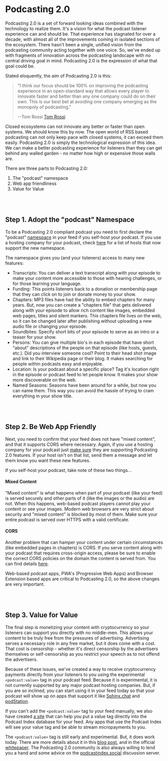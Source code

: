 # Podcasting 2.0


Podcasting 2.0 is a set of forward looking ideas combined with the technology to realize them.  It's a vision for what the podcast listener experience can and should
be.  That experience has stagnated for over a decade, with almost all of the improvements coming in isolated sections of the ecosystem.  There hasn't been a single,
unified vision from the podcasting community acting together with one voice.  So, we've ended up with fragments of innovation across the podcasting landscape with no
central driving goal in mind.  Podcasting 2.0 is the expression of what that goal could be.

Stated eloquently, the aim of Podcasting 2.0 is this:

  > "I think our focus should be 100% on improving the podcasting experience in an open-standard way that allows every player to innovate faster
  > and better than any one company could do on their own. This is our best bet at avoiding one company emerging as the monopoly of podcasting."
  >
  > --Tom Rossi [Tom Rossi](https://podcastindex.social/@tomrossi7/105839063781381384)


Closed ecosystems can not innovate any better or faster than open systems.  We should know this by now.  The open world of RSS based podcasting can not only
keep pace with closed systems, it can exceed them easily.  Podcasting 2.0 is simply the technological expression of this idea.  We can make a better podcasting
experience for listeners than they can get behind any walled garden - no matter how high or expensive those walls are.

There are three parts to Podcasting 2.0:

1. The "podcast" namespace
2. Web app friendliness
3. Value for Value

<br><br>

## Step 1. Adopt the "podcast" Namespace

To be a Podcasting 2.0 compliant podcast you need to first declare the "podcast"
[namespace](https://github.com/Podcastindex-org/podcast-namespace/blob/main/docs/1.0.md) in your feed if you self-host your podcast.  If you
use a hosting company for your podcast, check [here](https://podcastindex.org/apps) for a list of hosts that now support the new namespace.

The namespace gives you (and your listeners) access to many new features:

 - Transcripts: You can deliver a text transcript along with your episode to make your content more accessible to those with hearing challenges, or for those
                learning your language.
 - Funding: This points listeners back to a donation or membership page that they can click on to join or donate money to your show.
 - Chapters: MP3 files have had the ability to embed chapters for many years.  But, now you can create a "chapters file" that gets delivered along with your
             episode to allow rich content like images, embedded web pages, titles and silent markers.  This chapters file lives on the web, so it can be
             changed later after publishing without uploading a new audio file or changing your episode.
 - Soundbites: Specify short bits of your episode to serve as an intro or a teaser for your show.
 - Persons: You can give multiple bio's in each episode that have short "about" descriptions of the people on that episode (like hosts, guests, etc.).  Did you
            interview someone cool?  Point to their head shot image and link to their Wikipedia page or their blog.  It makes searching for people within podcasts
            easy and enjoyable.
 - Location: Is your podcast about a specific place?  Tag it's location right in the episode or podcast feed to let people know.  It makes your show more
             discoverable on the web.
 - Named Seasons: Seasons have been around for a while, but now you can name them.  This way you can avoid the hassle of trying to cram everything in your show title.

<br><br>

## Step 2. Be Web App Friendly

Next, you need to confirm that your feed does not have "mixed content", and that it supports CORS where necessary.  Again, if you use a hosting company for your podcast
just [make sure](https://podcastindex.org/apps) they are supporting Podcasting 2.0 features.  If your host isn't on that list, send them a message and let them know you
want these new features.

If you self-host your podcast, take note of these two things...

#### Mixed Content

"Mixed content" is what happens when part of your podcast (like your feed) is served securely and other parts of it (like the images or the audio) are not.  When this
happens, web-based podcast players cannot play your content or see your images.  Modern web browsers are very strict about security and "mixed content" is blocked by
most of them.  Make sure your entire podcast is served over HTTPS with a valid certificate.

#### CORS

Another problem that can hamper your content under certain circumstances (like embedded pages in chapters) is CORS.  If you serve content along with your podcast that
requires cross-origin access, please be sure to enable the correct CORS policies on the domain the content is served from.  You can find details
[here](https://developer.mozilla.org/en-US/docs/Web/HTTP/CORS).

Web-based podcast apps, PWA's (Progressive Web Apps) and Browser Extension based apps are critical to Podcasting 2.0, so the above changes are very important.

<br><br>

## Step 3. Value for Value

The final step is monetizing your content with cryptocurrency so your listeners can support you directly with no middle-men.  This allows your content to be truly free from the pressures of advertising.  Advertising serves a necessary role in any free market, but it does come with a cost.  That cost is censorship - whether it's direct censorship by the advertisers themselves or self-censorship as you restrict your speech as to not offend the advertisers.

Because of these issues, we've created a way to receive cryptocurrency payments directly from your listeners to you using the experimental `<podcast:value>` tag in your podcast feed.  Because it is experimental, it is not currently supported by any major podcast hosting companies. But, if you are so inclined, you can start using it in your feed today so that your podcast will show up on apps that support it like [Sphinx.chat](https://sphinx.chat) and [podStation]().

If you can't add the `<podcast:value>` tag to your feed manually, we also have created [a site](https://podcasterwallet.com) that can help you put a value tag directly into the Podcast Index database for your feed.  Any apps that use the Podcast Index will see your value tag and be able to stream micropayments to you.

The `<podcast:value>` tag is still early and experimental.  But, it does work today.  There are more details about it in this [blog post](https://blog.podcastindex.org/html/AnotherWay-lJmNWj9T490hdmPmz5M4GV1Tlw6rDF.html), and in the official [whitepaper](value/value.md). The Podcasting 2.0 community is also always willing to lend you a hand and some advice on the [podcastindex.social](https://podcastindex.social) discussion server.
